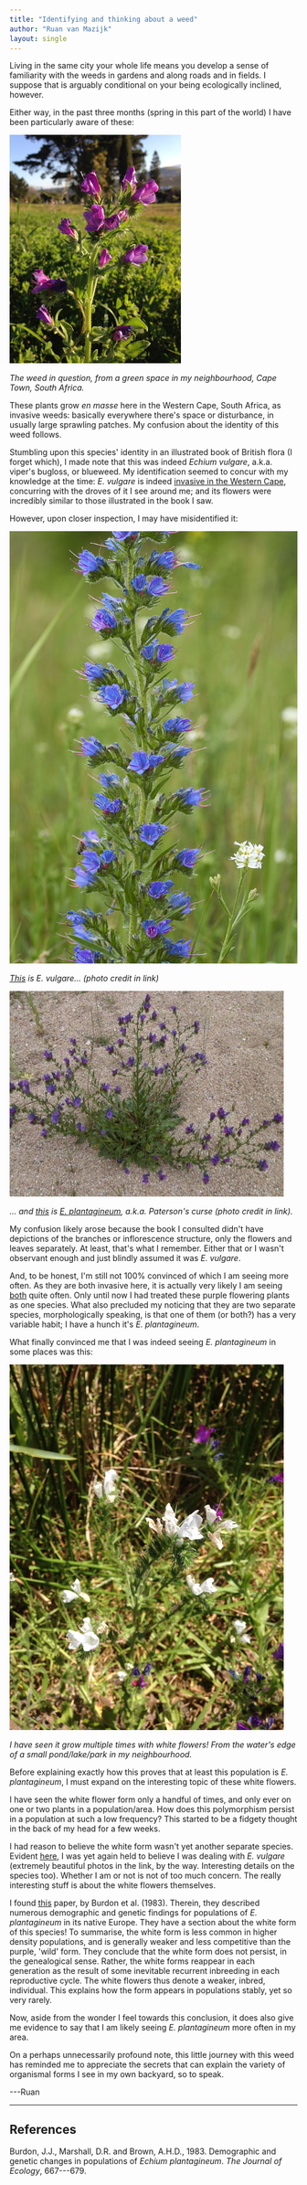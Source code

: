 ```yaml
---
title: "Identifying and thinking about a weed"
author: "Ruan van Mazijk"
layout: single
---
```


Living in the same city your whole life means you develop a sense of familiarity with the weeds in gardens and along roads and in fields. I suppose that is arguably conditional on your being ecologically inclined, however.

Either way, in the past three months (spring in this part of the world) I have been particularly aware of these:

![](assets/images/2018-01-01-weed-id_files/Durbanville-weed.jpg)

_The weed in question, from a green space in my neighbourhood, Cape Town, South Africa._

These plants grow *en masse* here in the Western Cape, South Africa, as invasive weeds: basically everywhere there's space or disturbance, in usually large sprawling patches. My confusion about the identity of this weed follows.

Stumbling upon this species' identity in an illustrated book of British flora (I forget which), I made note that this was indeed *Echium vulgare*, a.k.a. viper's bugloss, or blueweed. My identification seemed to concur with my knowledge at the time: *E. vulgare* is indeed [invasive in the Western Cape](http://www.invasives.org.za/legislation/item/244-blue-echium-echium-vulgare), concurring with the droves of it I see around me; and its flowers were incredibly similar to those illustrated in the book I saw.

However, upon closer inspection, I may have misidentified it:

![](assets/images/2018-01-01-weed-id_files/Echium-vulgare.jpg)

_[This](https://en.wikipedia.org/wiki/Echium_vulgare#/media/File:Echium_vulgare_L.jpg) is *E. vulgare*... (photo credit in link)_

![](assets/images/2018-01-01-weed-id_files/Echium-plantagineum.jpg)

_... and [this](http://www.esc.nsw.gov.au/living-in/about/our-natural-environment/introduced-plants-and-animals/weeds/weed-profiles/patersons-curse-or-salvation-jane-echium-plantagineum/Echium-plantagineum-plant.jpg) is [*E. plantagineum*](http://www.invasives.org.za/legislation/item/243-patterson-s-curse-echium-plantagineum), a.k.a. Paterson's curse (photo credit in link)._

My confusion likely arose because the book I consulted didn't have depictions of the branches or inflorescence structure, only the flowers and leaves separately. At least, that's what I remember. Either that or I wasn't observant enough and just blindly assumed it was *E. vulgare*.

And, to be honest, I'm still not 100% convinced of which I am seeing more often. As they are both invasive here, it is actually very likely I am seeing [both](http://www.invasives.org.za/legislation/item/243-patterson-s-curse-echium-plantagineum) quite often. Only until now I had treated these purple flowering plants as one species. What also precluded my noticing that they are two separate species, morphologically speaking, is that one of them (or both?) has a very variable habit; I have a hunch it's *E. plantagineum*.

What finally convinced me that I was indeed seeing *E. plantagineum* in some places was this:

![](assets/images/2018-01-01-weed-id_files/Echium-vulgare-white.jpg)

_I have seen it grow multiple times with white flowers! From the water's edge of a small pond/lake/park in my neighbourhood._

Before explaining exactly how this proves that at least this population is *E. plantagineum*, I must expand on the interesting topic of these white flowers.

I have seen the white flower form only a handful of times, and only ever on one or two plants in a population/area. How does this polymorphism persist in a population at such a low frequency? This started to be a fidgety thought in the back of my head for a few weeks.

I had reason to believe the white form wasn't yet another separate species. Evident [here](http://www.microscopy-uk.org.uk/mag/indexmag.html?http://www.microscopy-uk.org.uk/mag/artoct11/bj-White-Vipers-Bugloss.html), I was yet again held to believe I was dealing with *E. vulgare* (extremely beautiful photos in the link, by the way. Interesting details on the species too). Whether I am or not is not of too much concern. The really interesting stuff is about the white flowers themselves.

I found [this](http://www.jstor.org./stable/pdf/2259584.pdf) paper, by Burdon et al. (1983). Therein, they described numerous demographic and genetic findings for populations of *E. plantagineum* in its native Europe. They have a section about the white form of this species! To summarise, the white form is less common in higher density populations, and is generally weaker and less competitive than the purple, 'wild' form. They conclude that the white form does not persist, in the genealogical sense. Rather, the white forms reappear in each generation as the result of some inevitable recurrent inbreeding in each reproductive cycle. The white flowers thus denote a weaker, inbred, individual. This explains how the form appears in populations stably, yet so very rarely.

Now, aside from the wonder I feel towards this conclusion, it does also give me evidence to say that I am likely seeing *E. plantagineum* more often in my area.

On a perhaps unnecessarily profound note, this little journey with this weed has reminded me to appreciate the secrets that can explain the variety of organismal forms I see in my own backyard, so to speak.

---Ruan

---

## References

Burdon, J.J., Marshall, D.R. and Brown, A.H.D., 1983. Demographic and genetic changes in populations of *Echium plantagineum*. *The Journal of Ecology*, 667---679.
